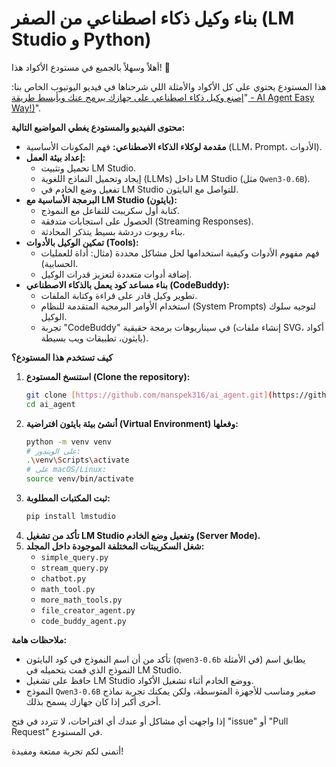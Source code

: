 # بناء وكيل ذكاء اصطناعي من الصفر (LM Studio و Python)

أهلاً وسهلاً بالجميع في مستودع الأكواد هذا! 🚀

هذا المستودع يحتوي على كل الأكواد والأمثلة اللي شرحناها في فيديو اليوتيوب الخاص بنا:
"[إصنع وكيل ذكاء اصطناعي على جهازك يبرمج عنك وبأبسط طريقة - AI Agent Easy Way!)]([https://www.youtube.com/your-video-link](https://www.youtube.com/watch?v=4lhHJFcmtA0))".

**محتوى الفيديو والمستودع يغطي المواضيع التالية:**

* **مقدمة لوكلاء الذكاء الاصطناعي:** فهم المكونات الأساسية (LLM، Prompt، الأدوات).
* **إعداد بيئة العمل:**
    * تحميل وتثبيت LM Studio.
    * إيجاد وتحميل النماذج اللغوية (LLMs) داخل LM Studio (مثل `Qwen3-0.6B`).
    * تفعيل وضع الخادم في LM Studio للتواصل مع البايثون.
* **البرمجة الأساسية مع LM Studio (بايثون):**
    * كتابة أول سكريبت للتفاعل مع النموذج.
    * الحصول على استجابات متدفقة (Streaming Responses).
    * بناء روبوت دردشة بسيط يتذكر المحادثة.
* **تمكين الوكيل بالأدوات (Tools):**
    * فهم مفهوم الأدوات وكيفية استخدامها لحل مشاكل محددة (مثال: أداة للعمليات الحسابية).
    * إضافة أدوات متعددة لتعزيز قدرات الوكيل.
* **بناء مساعد كود يعمل بالذكاء الاصطناعي (CodeBuddy):**
    * تطوير وكيل قادر على قراءة وكتابة الملفات.
    * استخدام الأوامر البرمجية المتقدمة للنظام (System Prompts) لتوجيه سلوك الوكيل.
    * تجربة "CodeBuddy" في سيناريوهات برمجة حقيقية (إنشاء ملفات SVG، أكواد بايثون، تطبيقات ويب بسيطة).

**كيف تستخدم هذا المستودع؟**

1.  **استنسخ المستودع (Clone the repository):**
    ```bash
    git clone [https://github.com/manspek316/ai_agent.git](https://github.com/manspek316/ai_agent.git)
    cd ai_agent
    ```
2.  **أنشئ بيئة بايثون افتراضية (Virtual Environment) وفعلها:**
    ```bash
    python -m venv venv
    # على الويندوز:
    .\venv\Scripts\activate
    # على macOS/Linux:
    source venv/bin/activate
    ```
3.  **ثبت المكتبات المطلوبة:**
    ```bash
    pip install lmstudio
    ```
4.  **تأكد من تشغيل LM Studio وتفعيل وضع الخادم (Server Mode).**
5.  **شغل السكريبتات المختلفة الموجودة داخل المجلد:**
    * `simple_query.py`
    * `stream_query.py`
    * `chatbot.py`
    * `math_tool.py`
    * `more_math_tools.py`
    * `file_creator_agent.py`
    * `code_buddy_agent.py`

**ملاحظات هامة:**

* تأكد من أن اسم النموذج في كود البايثون (`qwen3-0.6b` في الأمثلة) يطابق اسم النموذج الذي قمت بتحميله في LM Studio.
* حافظ على تشغيل LM Studio ووضع الخادم أثناء تشغيل الأكواد.
* النموذج `Qwen3-0.6B` صغير ومناسب للأجهزة المتوسطة، ولكن يمكنك تجربة نماذج أخرى أكبر إذا كان جهازك يسمح بذلك.

إذا واجهت أي مشاكل أو عندك أي اقتراحات، لا تتردد في فتح "issue" أو "Pull Request" في المستودع.

أتمنى لكم تجربة ممتعة ومفيدة!
